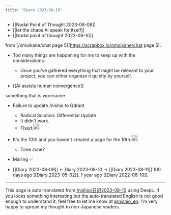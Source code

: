 ```yaml
---
title: "Diary 2023-08-10"
---
```



- [[Nodal Point of Thought 2023-08-08]]
- [[let the chaos AI speak for itself]]
- [[Nodal point of thought 2023-08-10]]

from [/omoikane/chat page 5](https://scrapbox.io/omoikane/chat page 5).
- Too many things are happening for me to keep up with the considerations.
    - Once you've gathered everything that might be relevant to your project, you can either organize it quietly by yourself.


- [[AI assists human convergence]]

something that is worrisome
- Failure to update /nishio to Qdrant
    - Radical Solution: Differential Update
    - It didn't work.
    - Fixed.<img src='https://scrapbox.io/api/pages/nishio-en/nishio/icon' alt='nishio.icon' height="19.5"/>
- It's the 10th and you haven't created a page for the 10th.<img src='https://scrapbox.io/api/pages/nishio-en/nishio/icon' alt='nishio.icon' height="19.5"/>
    - Time zone?
- Mailing ✅

- [[Diary 2023-08-09]] ← Diary 2023-08-10 → [[Diary 2023-08-11]]
100 days ago [[Diary 2023-05-02]].
1 year ago [[Diary 2022-08-10]].
---
This page is auto-translated from [/nishio/日記2023-08-10](https://scrapbox.io/nishio/日記2023-08-10) using DeepL. If you looks something interesting but the auto-translated English is not good enough to understand it, feel free to let me know at [@nishio_en](https://twitter.com/nishio_en). I'm very happy to spread my thought to non-Japanese readers.